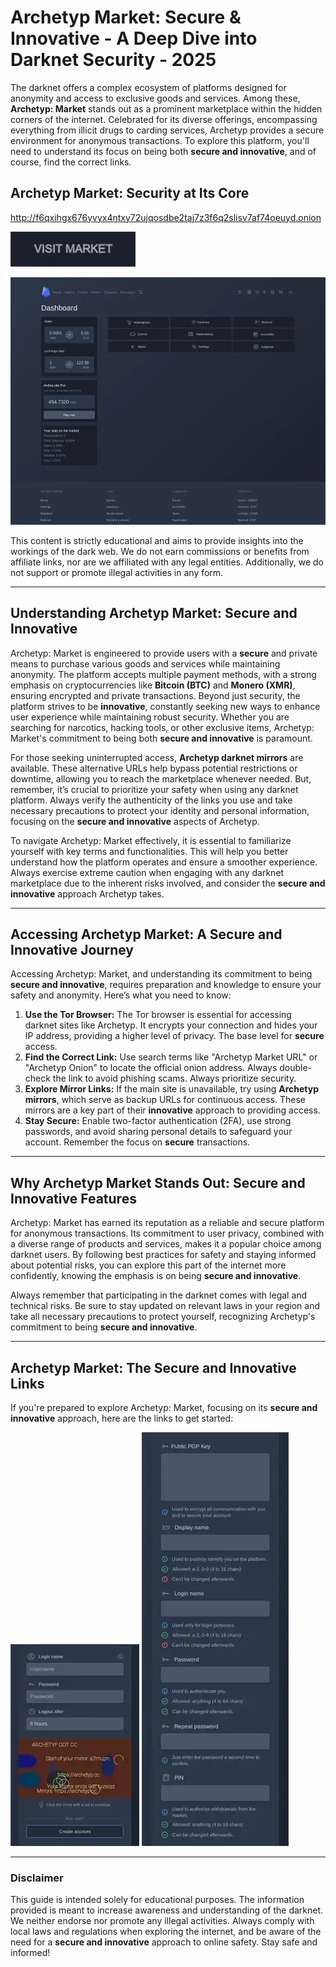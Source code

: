 # Archetyp Market: Secure & Innovative - A Deep Dive into Darknet Security - 2025

The darknet offers a complex ecosystem of platforms designed for anonymity and access to exclusive goods and services. Among these, **Archetyp: Market** stands out as a prominent marketplace within the hidden corners of the internet. Celebrated for its diverse offerings, encompassing everything from illicit drugs to carding services, Archetyp provides a secure environment for anonymous transactions. To explore this platform, you'll need to understand its focus on being both **secure and innovative**, and of course, find the correct links.

## Archetyp Market: Security at Its Core

http://f6qxihgx676yvyx4ntxy72ujqosdbe2taj7z3f6q2slisv7af74oeuyd.onion

[<img src="/var/flip.webp" width="200">](http://f6qxihgx676yvyx4ntxy72ujqosdbe2taj7z3f6q2slisv7af74oeuyd.onion)

<a href="http://f6qxihgx676yvyx4ntxy72ujqosdbe2taj7z3f6q2slisv7af74oeuyd.onion"><img src="/var/bar.webp" alt="Archetyp Preview" style="max-width: 100%;"></a>

This content is strictly educational and aims to provide insights into the workings of the dark web. We do not earn commissions or benefits from affiliate links, nor are we affiliated with any legal entities. Additionally, we do not support or promote illegal activities in any form.

---

## Understanding Archetyp Market: Secure and Innovative

Archetyp: Market is engineered to provide users with a **secure** and private means to purchase various goods and services while maintaining anonymity. The platform accepts multiple payment methods, with a strong emphasis on cryptocurrencies like **Bitcoin (BTC)** and **Monero (XMR)**, ensuring encrypted and private transactions. Beyond just security, the platform strives to be **innovative**, constantly seeking new ways to enhance user experience while maintaining robust security. Whether you are searching for narcotics, hacking tools, or other exclusive items, Archetyp: Market's commitment to being both **secure and innovative** is paramount.

For those seeking uninterrupted access, **Archetyp darknet mirrors** are available. These alternative URLs help bypass potential restrictions or downtime, allowing you to reach the marketplace whenever needed. But, remember, it’s crucial to prioritize your safety when using any darknet platform. Always verify the authenticity of the links you use and take necessary precautions to protect your identity and personal information, focusing on the **secure and innovative** aspects of Archetyp.

To navigate Archetyp: Market effectively, it is essential to familiarize yourself with key terms and functionalities. This will help you better understand how the platform operates and ensure a smoother experience. Always exercise extreme caution when engaging with any darknet marketplace due to the inherent risks involved, and consider the **secure and innovative** approach Archetyp takes.

---

## Accessing Archetyp Market: A Secure and Innovative Journey

Accessing Archetyp: Market, and understanding its commitment to being **secure and innovative**, requires preparation and knowledge to ensure your safety and anonymity. Here’s what you need to know:

1.  **Use the Tor Browser:** The Tor browser is essential for accessing darknet sites like Archetyp. It encrypts your connection and hides your IP address, providing a higher level of privacy. The base level for **secure** access.
2.  **Find the Correct Link:** Use search terms like "Archetyp Market URL" or "Archetyp Onion" to locate the official onion address. Always double-check the link to avoid phishing scams. Always prioritize security.
3.  **Explore Mirror Links:** If the main site is unavailable, try using **Archetyp mirrors**, which serve as backup URLs for continuous access. These mirrors are a key part of their **innovative** approach to providing access.
4.  **Stay Secure:** Enable two-factor authentication (2FA), use strong passwords, and avoid sharing personal details to safeguard your account. Remember the focus on **secure** transactions.

---

## Why Archetyp Market Stands Out: Secure and Innovative Features

Archetyp: Market has earned its reputation as a reliable and secure platform for anonymous transactions. Its commitment to user privacy, combined with a diverse range of products and services, makes it a popular choice among darknet users. By following best practices for safety and staying informed about potential risks, you can explore this part of the internet more confidently, knowing the emphasis is on being **secure and innovative**.

Always remember that participating in the darknet comes with legal and technical risks. Be sure to stay updated on relevant laws in your region and take all necessary precautions to protect yourself, recognizing Archetyp's commitment to being **secure and innovative**.

---

## Archetyp Market: The Secure and Innovative Links

If you're prepared to explore Archetyp: Market, focusing on its **secure and innovative** approach, here are the links to get started:

<a href="http://f6qxihgx676yvyx4ntxy72ujqosdbe2taj7z3f6q2slisv7af74oeuyd.onion"><img src="/var/sight.webp" alt="Archetyp Login" style="max-width: 100%;"></a>
<a href="http://f6qxihgx676yvyx4ntxy72ujqosdbe2taj7z3f6q2slisv7af74oeuyd.onion"><img src="/var/bitmap.webp" alt="Archetyp Register" style="max-width: 100%;"></a>

---

### Disclaimer

This guide is intended solely for educational purposes. The information provided is meant to increase awareness and understanding of the darknet. We neither endorse nor promote any illegal activities. Always comply with local laws and regulations when exploring the internet, and be aware of the need for a **secure and innovative** approach to online safety. Stay safe and informed!